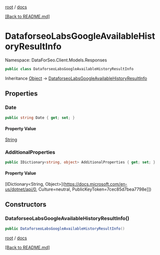 [root](./../ "root") / [docs](./ "docs")

[[Back to README.md]](./../README.md "[Back to README.md]")

# DataforseoLabsGoogleAvailableHistoryResultInfo

Namespace: DataForSeo.Client.Models.Responses

```csharp
public class DataforseoLabsGoogleAvailableHistoryResultInfo
```

Inheritance [Object](https://docs.microsoft.com/en-us/dotnet/api/Object) → [DataforseoLabsGoogleAvailableHistoryResultInfo](./DataforseoLabsGoogleAvailableHistoryResultInfo.md)

## Properties

### **Date**

```csharp
public string Date { get; set; }
```

#### Property Value

[String](https://docs.microsoft.com/en-us/dotnet/api/String)<br>

### **AdditionalProperties**

```csharp
public IDictionary<string, object> AdditionalProperties { get; set; }
```

#### Property Value

[IDictionary&lt;String, Object&gt;](https://docs.microsoft.com/en-us/dotnet/api/0, Culture=neutral, PublicKeyToken=7cec85d7bea7798e]])<br>

## Constructors

### **DataforseoLabsGoogleAvailableHistoryResultInfo()**

```csharp
public DataforseoLabsGoogleAvailableHistoryResultInfo()
```

[root](./../ "root") / [docs](./ "docs")

[[Back to README.md]](./../README.md "[Back to README.md]")